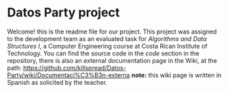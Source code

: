 # Datos Party project
Welcome!
this is the readme file for our project. This project was assigned to the development team as an evaluated task for _Algorithms and Data Structures I_, a Computer Engineering course at Costa Rican Institute of Technology. You can find the source code in the _code_ section in the repository, there is also an external documentation page in the Wiki, at the path: https://github.com/killspread/Datos-Party/wiki/Documentaci%C3%B3n-externa 
__note:__ this wiki page is written in Spanish as solicited by the teacher.
